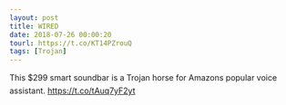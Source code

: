 ```yaml
---
layout: post
title: WIRED
date: 2018-07-26 00:00:20
tourl: https://t.co/KT14PZrouQ
tags: [Trojan]
---
```

This $299 smart soundbar is a Trojan horse for Amazons popular voice assistant. https://t.co/tAuq7yF2yt